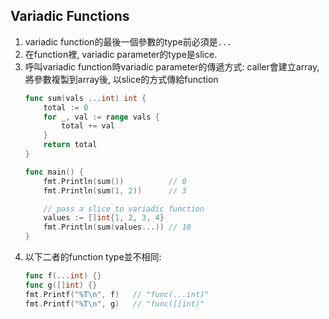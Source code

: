 ## Variadic Functions
1. variadic function的最後一個參數的type前必須是`...`
2. 在function裡, variadic parameter的type是slice.
3. 呼叫variadic function時variadic parameter的傳遞方式: caller會建立array,
   將參數複製到array後, 以slice的方式傳給function
    ```go
    func sum(vals ...int) int {
        total := 0
        for _, val := range vals {
            total += val
        }
        return total
    }

    func main() {
        fmt.Println(sum())          // 0
        fmt.Println(sum(1, 2))      // 3

        // pass a slice to variadic function
        values := []int{1, 2, 3, 4}
        fmt.Println(sum(values...)) // 10
    }
    ```
4. 以下二者的function type並不相同:
    ```go
    func f(...int) {}
    func g([]int) {}
    fmt.Printf("%T\n", f)   // "func(...int)"
    fmt.Printf("%T\n", g)   // "func([]int)"
    ```
